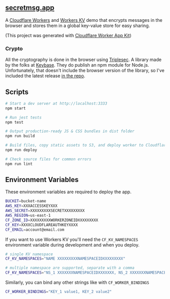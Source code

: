 ## [secretmsg.app](https://secretmsg.app)

A [Cloudflare Workers](https://www.cloudflare.com/products/cloudflare-workers/) and [Workers KV](https://www.cloudflare.com/products/workers-kv/) demo that encrypts messages in the browser and stores them in a global key-value store for easy sharing.

(This project was generated with [Cloudflare Worker App Kit](https://github.com/postlight/cloudflare-worker-app-kit))

### Crypto

All the cryptography is done in the browser using [Triplesec](https://keybase.io/triplesec). A library made by the folks at [Keybase](https://keybase.io/). They do publish an npm module for Node.js. Unfortunately, that doesn't include the browser version of the library, so I've included the latest release [in the repo](assets/js/).

## Scripts

```bash
# Start a dev server at http://localhost:3333
npm start

# Run jest tests
npm test

# Output production-ready JS & CSS bundles in dist folder
npm run build

# Build files, copy static assets to S3, and deploy worker to Cloudflare
npm run deploy

# Check source files for common errors
npm run lint
```

## Environment Variables

These environment variables are required to deploy the app.

```bash
BUCKET=bucket-name
AWS_KEY=XXXACCESSKEYXXX
AWS_SECRET=XXXXXXXXXSECRETXXXXXXXXX
AWS_REGION=us-east-1
CF_ZONE_ID=XXXXXXXXXWORKERZONEIDXXXXXXXXX
CF_KEY=XXXXCLOUDFLAREAUTHKEYXXXX
CF_EMAIL=account@email.com
```

If you want to use Workers KV you'll need the `CF_KV_NAMESPACES` environment variable during development and when you deploy.

```bash
# single KV namespace
CF_KV_NAMESPACES="NAME XXXXXXXXXNAMESPACEIDXXXXXXXXX"

# multiple namespace are supported, separate with a comma
CF_KV_NAMESPACES="NS_1 XXXXXXXNAMESPACEIDXXXXXXX, NS_2 XXXXXXXNAMESPACEIDXXXXXXX"
```

Similarly, you can bind any other strings like with `CF_WORKER_BINDINGS`

```bash
CF_WORKER_BINDINGS="KEY_1 value1, KEY_2 value2"
```

